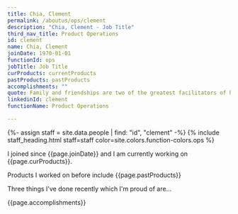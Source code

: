 ```yaml
---
title: Chia, Clement
permalink: /aboutus/ops/clement
description: "Chia, Clement - Job Title"
third_nav_title: Product Operations
id: clement
name: Chia, Clement
joinDate: 1970-01-01
functionId: ops
jobTitle: Job Title
curProducts: currentProducts
pastProducts: pastProducts
accomplishments: ""
quote: Family and friendships are two of the greatest facilitators of happiness.
linkedinId: clement
functionName: Product Operations

---
```


{%- assign staff = site.data.people | find: "id", "clement" -%}
{% include staff_heading.html staff=staff color=site.colors.function-colors.ops %}

<p>I joined since {{page.joinDate}} and I am currently working on {{page.curProducts}}.</p>

<p>Products I worked on before include {{page.pastProducts}}</p>

<p>Three things I've done recently which I'm proud of are...</p>
{{page.accomplishments}}
